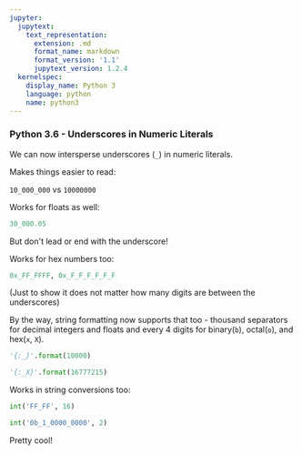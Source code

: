 ```yaml
---
jupyter:
  jupytext:
    text_representation:
      extension: .md
      format_name: markdown
      format_version: '1.1'
      jupytext_version: 1.2.4
  kernelspec:
    display_name: Python 3
    language: python
    name: python3
---
```


### Python 3.6 - Underscores in Numeric Literals


We can now intersperse underscores (`_`) in numeric literals.


Makes things easier to read:

`10_000_000` vs `10000000`


Works for floats as well:

```python
30_000.05
```

But don't lead or end with the underscore!


Works for hex numbers too:

```python
0x_FF_FFFF, 0x_F_F_F_F_F_F
```

(Just to show it does not matter how many digits are between the underscores)


By the way, string formatting now supports that too - thousand separators for decimal integers and floats and every 4 digits for binary(`b`), octal(`o`), and hex(`x`, `X`).

```python
'{:_}'.format(10000)
```

```python
'{:_X}'.format(16777215)
```

Works in string conversions too:

```python
int('FF_FF', 16)
```

```python
int('0b_1_0000_0000', 2)
```

Pretty cool!
